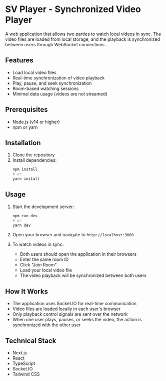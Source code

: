 # SV Player - Synchronized Video Player

A web application that allows two parties to watch local videos in sync. The video files are loaded from local storage, and the playback is synchronized between users through WebSocket connections.

## Features

- Load local video files
- Real-time synchronization of video playback
- Play, pause, and seek synchronization
- Room-based watching sessions
- Minimal data usage (videos are not streamed)

## Prerequisites

- Node.js (v14 or higher)
- npm or yarn

## Installation

1. Clone the repository
2. Install dependencies:
   ```bash
   npm install
   # or
   yarn install
   ```

## Usage

1. Start the development server:
   ```bash
   npm run dev
   # or
   yarn dev
   ```

2. Open your browser and navigate to `http://localhost:3000`

3. To watch videos in sync:
   - Both users should open the application in their browsers
   - Enter the same room ID
   - Click "Join Room"
   - Load your local video file
   - The video playback will be synchronized between both users

## How It Works

- The application uses Socket.IO for real-time communication
- Video files are loaded locally in each user's browser
- Only playback control signals are sent over the network
- When one user plays, pauses, or seeks the video, the action is synchronized with the other user

## Technical Stack

- Next.js
- React
- TypeScript
- Socket.IO
- Tailwind CSS 